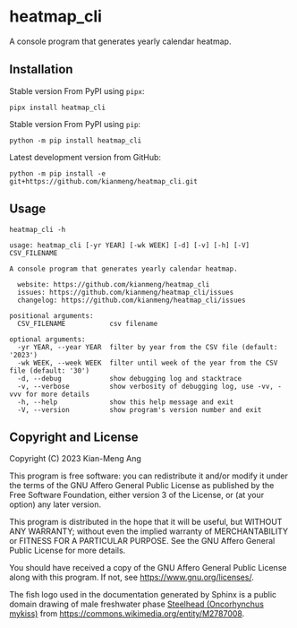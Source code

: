 # heatmap_cli

A console program that generates yearly calendar heatmap.

## Installation

Stable version From PyPI using `pipx`:

```console
pipx install heatmap_cli
```

Stable version From PyPI using `pip`:

```console
python -m pip install heatmap_cli
```

Latest development version from GitHub:

```console
python -m pip install -e git+https://github.com/kianmeng/heatmap_cli.git
```

## Usage

```console
heatmap_cli -h
```

```console
usage: heatmap_cli [-yr YEAR] [-wk WEEK] [-d] [-v] [-h] [-V] CSV_FILENAME

A console program that generates yearly calendar heatmap.

  website: https://github.com/kianmeng/heatmap_cli
  issues: https://github.com/kianmeng/heatmap_cli/issues
  changelog: https://github.com/kianmeng/heatmap_cli/issues

positional arguments:
  CSV_FILENAME           csv filename

optional arguments:
  -yr YEAR, --year YEAR  filter by year from the CSV file (default: '2023')
  -wk WEEK, --week WEEK  filter until week of the year from the CSV file (default: '30')
  -d, --debug            show debugging log and stacktrace
  -v, --verbose          show verbosity of debugging log, use -vv, -vvv for more details
  -h, --help             show this help message and exit
  -V, --version          show program's version number and exit
```

## Copyright and License

Copyright (C) 2023 Kian-Meng Ang

This program is free software: you can redistribute it and/or modify it under
the terms of the GNU Affero General Public License as published by the Free
Software Foundation, either version 3 of the License, or (at your option) any
later version.

This program is distributed in the hope that it will be useful, but WITHOUT ANY
WARRANTY; without even the implied warranty of MERCHANTABILITY or FITNESS FOR A
PARTICULAR PURPOSE. See the GNU Affero General Public License for more details.

You should have received a copy of the GNU Affero General Public License along
with this program. If not, see <https://www.gnu.org/licenses/>.

The fish logo used in the documentation generated by Sphinx is a public domain
drawing of male freshwater phase [Steelhead (Oncorhynchus
mykiss)](https://en.wikipedia.org/w/index.php?oldid=1147106962) from
<https://commons.wikimedia.org/entity/M2787008>.
